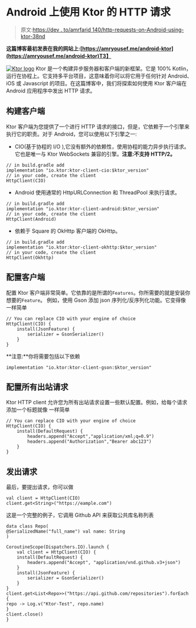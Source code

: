 # Android 上使用 Ktor 的 HTTP 请求

> 原文:[https://dev . to/amrfarid 140/http-requests-on-Android-using-ktor-38nd](https://dev.to/amrfarid140/http-requests-on-android-using-ktor-38nd)

**这篇博客最初发表在我的网站上:[https://amryousef.me/android-ktor](https://amryousef.me/android-ktor)T3】**

[![Ktor logo](../Images/63de6ffca80ecbc6d3bec88132924b6b.png "Ktor Logo")](https://res.cloudinary.com/practicaldev/image/fetch/s--QtvahgAe--/c_limit%2Cf_auto%2Cfl_progressive%2Cq_auto%2Cw_880/https://www.amryousef.me/media/screen-shot-2019-05-02-at-17.08.32.png) 
Ktor 是一个构建异步服务器和客户端的新框架。它是 100% Kotlin，运行在协程上。它支持多平台项目，这意味着你可以将它用于任何针对 Android、iOS 或 Javascript 的项目。在这篇博客中，我们将探索如何使用 Ktor 客户端在 Android 应用程序中发出 HTTP 请求。

## [](#building-the-client)构建客户端

Ktor 客户端为您提供了一个进行 HTTP 请求的接口，但是，它依赖于一个引擎来执行它的职责。对于 Android，您可以使用以下引擎之一:

*   CIO(基于协程的 I/O ),它没有额外的依赖性，使用协程的能力异步执行请求。它也是唯一与 Ktor WebSockets 兼容的引擎。**注意:不支持 HTTP/2。**

```
// in build.gradle add
implementation "io.ktor:ktor-client-cio:$ktor_version"
// in your code, create the client
HttpClient(CIO) 
```

*   Android 使用通常的 HttpURLConnection 和 ThreadPool 来执行请求。

```
// in build.gradle add
implementation "io.ktor:ktor-client-android:$ktor_version"
// in your code, create the client
HttpClient(Android) 
```

*   依赖于 Square 的 OkHttp 客户端的 OkHttp。

```
// in build.gradle add
implementation "io.ktor:ktor-client-okhttp:$ktor_version"
// in your code, create the client
HttpClient(Okhttp) 
```

## [](#configuring-the-client)配置客户端

配置 Ktor 客户端非常简单。它依靠的是所谓的`Features`。你所需要的就是安装你想要的`Feature`。
例如，使用 Gson 添加 json 序列化/反序列化功能。它变得像
一样简单

```
// You can replace CIO with your engine of choice
HttpClient(CIO) {    
    install(JsonFeature) {        
        serializer = GsonSerializer()    
    }
} 
```

**注意:**你将需要包括以下依赖

```
implementation "io.ktor:ktor-client-gson:$ktor_version" 
```

## [](#configuring-all-outbound-requests)配置所有出站请求

Ktor HTTP client 允许您为所有出站请求设置一些默认配置。例如，给每个请求添加一个标题就像
一样简单

```
// You can replace CIO with your engine of choice
HttpClient(CIO) {    
    install(DefaultRequest) {
        headers.append("Accept","application/xml;q=0.9")
        headers.append("Authorization","Bearer abc123")    
    }
} 
```

## [](#making-requests)发出请求

最后，要提出请求，你可以做

```
val client = HttpClient(CIO)
client.get<String>("https://eample.com") 
```

这是一个完整的例子，它调用 Github API 来获取公共库名称列表

```
data class Repo(
@SerializedName("full_name") val name: String
)

CoroutineScope(Dispatchers.IO).launch {    
    val client = HttpClient(CIO) {
    install(DefaultRequest) {   
        headers.append("Accept", "application/vnd.github.v3+json")
    }
    install(JsonFeature) {
        serializer = GsonSerializer()
    }
}    
client.get<List<Repo>>("https://api.github.com/repositories").forEach { 
repo -> Log.v("Ktor-Test", repo.name)   
}
client.close()
} 
```